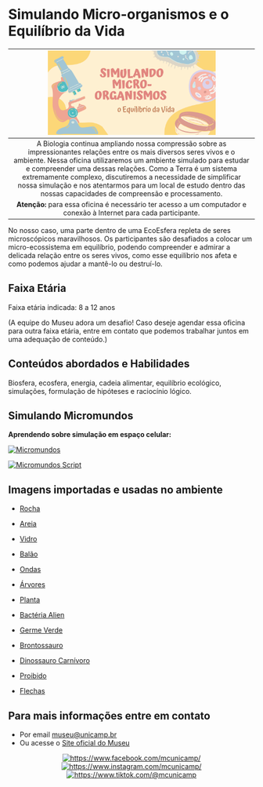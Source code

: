 # Simulando Micro-organismos e o Equilíbrio da Vida

|<img src="MO.png" width="70%" height="70%">  |
|:-----:|
|A Biologia continua ampliando nossa compressão sobre as impressionantes relações entre os mais diversos seres vivos e o ambiente. Nessa oficina utilizaremos um ambiente simulado para estudar e compreender uma dessas relações. Como a Terra é um sistema extremamente complexo, discutiremos a necessidade de simplificar nossa simulação e nos atentarmos para um local de estudo dentro das nossas capacidades de compreensão e processamento. |
**Atenção:** para essa oficina é necessário ter acesso a um computador e conexão à Internet para cada participante. |


No nosso caso, uma parte dentro de uma EcoEsfera repleta de seres microscópicos maravilhosos. Os participantes são desafiados a colocar um micro-ecossistema em equilíbrio, podendo compreender e admirar a delicada relação entre os seres vivos, como esse equilíbrio nos afeta e como podemos ajudar a mantê-lo ou destruí-lo.

## Faixa Etária

Faixa etária indicada: 8 a 12 anos

(A equipe do Museu adora um desafio! Caso deseje agendar essa oficina para outra faixa etária, entre em contato que podemos trabalhar juntos em uma adequação de conteúdo.)

## Conteúdos abordados e Habilidades
Biosfera, ecosfera, energia, cadeia alimentar, equilíbrio ecológico, simulações, formulação de hipóteses e raciocínio lógico.

## Simulando Micromundos

**Aprendendo sobre simulação em espaço celular:**

[![Micromundos](images/microworlds-slider.png)](harena/scripts/playground/editor.html?source=cell/microworld-sliders&mode=no-script-no-hide)

[![Micromundos Script](images/microworlds-script.png)](harena/scripts/playground/editor.html?source=cell/microworld-scripts)

## Imagens importadas e usadas no ambiente

* [Rocha](https://pixabay.com/vectors/rocks-stones-mining-soil-pebbles-155635/)
* [Areia](https://pixabay.com/vectors/template-pattern-seamless-blue-1099298/)
* [Vidro](https://pixabay.com/vectors/ball-balls-glass-glow-glowing-1293319/)
* [Balão](https://pixabay.com/vectors/balloon-blue-shiny-helium-happy-25734/)

* [Ondas](https://pixabay.com/vectors/blue-water-pattern-sea-tide-waves-309761/)

* [Árvores](https://pixabay.com/vectors/tree-environment-ecology-nature-146748/)
* [Planta](https://pixabay.com/vectors/sapling-plant-growing-seedling-154734/)

* [Bactéria Alien](https://pixabay.com/vectors/virus-alien-health-bug-medical-312665/)
* [Germe Verde](https://pixabay.com/vectors/germ-virus-bacteria-infection-308922/)

* [Brontossauro](https://pixabay.com/vectors/brontosaurus-dinosaurs-extinct-37797/)
* [Dinossauro Carnívoro](https://pixabay.com/vectors/cartoon-comic-dino-dinosaur-green-1299393/)

* [Proibido](https://pixabay.com/vectors/no-symbol-prohibition-sign-39767/)
* [Flechas](https://pixabay.com/vectors/arrow-direction-turn-set-left-36877/)

##  Para mais informações entre em contato
* Por email museu@unicamp.br
* Ou acesse o [Site oficial do Museu](https://www.mc.unicamp.br/visite)

<div align="center">
  <a href="https://www.facebook.com/mcunicamp/">
    <img src="../../facebook-ícone.png" alt="https://www.facebook.com/mcunicamp/" width="5%" height="5%"> 
  <a href="https://www.instagram.com/mcunicamp/">
    <img src="../../instagram-ícone.png" alt="https://www.instagram.com/mcunicamp/" width="5%" height="5%"> 
  <a href="https://www.tiktok.com/@mcunicamp">
    <img src="../../tiktok-ícone.png" alt="https://www.tiktok.com/@mcunicamp" width="5%" height="5%">

